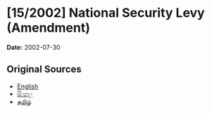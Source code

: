 # [15/2002] National Security Levy  (Amendment)

**Date:** 2002-07-30

## Original Sources

- [English](https://documents.gov.lk/view/acts/2002/7/15-2002_E.pdf)
- [සිංහල](https://documents.gov.lk/view/acts/2002/7/15-2002_S.pdf)
- [தமிழ்](https://documents.gov.lk/view/acts/2002/7/15-2002_T.pdf)
